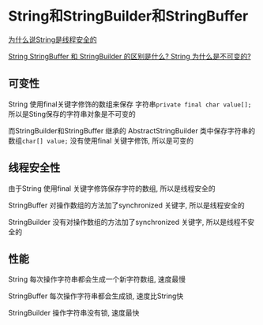 # String和StringBuilder和StringBuffer

[为什么说String是线程安全的](https://www.cnblogs.com/651434092qq/p/11168608.html)

[String StringBuffer 和 StringBuilder 的区别是什么? String 为什么是不可变的?](https://snailclimb.gitee.io/javaguide/#/docs/java/Java基础知识?id=_12-string-stringbuffer-和-stringbuilder-的区别是什么-string-为什么是不可变的)



## 可变性

String 使用final关键字修饰的数组来保存 字符串`private final char value[];` 所以是Sting保存的字符串对象是不可变的

而StringBuilder和StringBuffer 继承的 AbstractStringBuilder 类中保存字符串的数组`char[] value;` 没有使用final 关键字修饰, 所以是可变的



## 线程安全性

由于String 使用final 关键字修饰保存字符的数组, 所以是线程安全的

StringBuffer 对操作数组的方法加了synchronized 关键字, 所以是线程安全的

StringBuilder 没有对操作数组的方法加了synchronized 关键字, 所以是线程不安全的



## 性能

String 每次操作字符串都会生成一个新字符数组, 速度最慢

StringBuffer 每次操作字符串都会生成锁, 速度比String快

StringBuilder 操作字符串没有锁, 速度最快